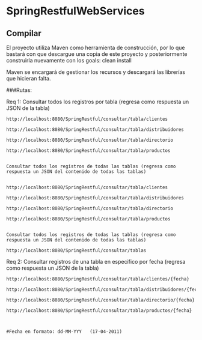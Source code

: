 # SpringRestfulWebServices

## Compilar
El proyecto utiliza Maven como herramienta de construcción, por lo que bastará con que descargue una copia de este proyecto y posteriormente construirla nuevamente con los goals: clean install

Maven se encargará de gestionar los recursos y descargará las librerías que hicieran falta.


###Rutas:

Req 1:
	Consultar todos los registros por tabla (regresa como respuesta un JSON de la tabla)

	http://localhost:8080/SpringRestful/consultar/tabla/clientes
	
	http://localhost:8080/SpringRestful/consultar/tabla/distribuidores
	
	http://localhost:8080/SpringRestful/consultar/tabla/directorio
	
	http://localhost:8080/SpringRestful/consultar/tabla/productos
	

	Consultar todos los registros de todas las tablas (regresa como respuesta un JSON del contenido de todas las tablas)

	
	http://localhost:8080/SpringRestful/consultar/tabla/clientes
	
	http://localhost:8080/SpringRestful/consultar/tabla/distribuidores
	
	http://localhost:8080/SpringRestful/consultar/tabla/directorio
	
	http://localhost:8080/SpringRestful/consultar/tabla/productos
	

	Consultar todos los registros de todas las tablas (regresa como respuesta un JSON del contenido de todas las tablas)
	
	http://localhost:8080/SpringRestful/consultar/tablas


Req 2:
	Consultar registros de una tabla en especifico por fecha (regresa como respuesta un JSON de la tabla)

	http://localhost:8080/SpringRestful/consultar/tabla/clientes/{fecha}
	
	http://localhost:8080/SpringRestful/consultar/tabla/distribuidores/{fecha}
	
	http://localhost:8080/SpringRestful/consultar/tabla/directorio/{fecha}
	
	http://localhost:8080/SpringRestful/consultar/tabla/productos/{fecha}
	


	#Fecha en formato: dd-MM-YYY   (17-04-2011)
